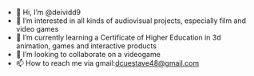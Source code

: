 - 👋 Hi, I’m @deividd9
- 👀 I’m interested in all kinds of audiovisual projects, especially film and video games
- 🌱 I’m currently learning a Certificate of Higher Education in 3d animation, games and interactive  products
- 💞️ I’m looking to collaborate on a videogame
- 📫 How to reach me via gmail:dcuestave48@gmail.com

<!---
deividd9/deividd9 is a ✨ special ✨ repository because its `README.md` (this file) appears on your GitHub profile.
You can click the Preview link to take a look at your changes.
--->
